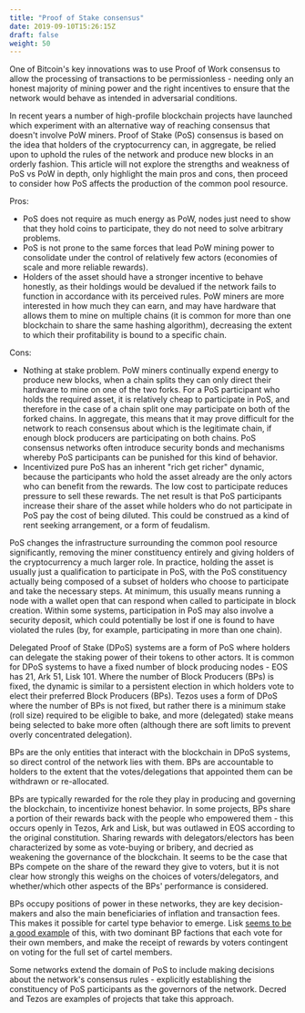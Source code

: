 ```yaml
---
title: "Proof of Stake consensus"
date: 2019-09-10T15:26:15Z
draft: false
weight: 50
---
```



One of Bitcoin's key innovations was to use Proof of Work consensus to allow the processing of transactions to be permissionless - needing only an honest majority of mining power and the right incentives to ensure that the network would behave as intended in adversarial conditions.

In recent years a number of high-profile blockchain projects have launched which experiment with an alternative way of reaching consensus that doesn't involve PoW miners. Proof of Stake (PoS) consensus is based on the idea that holders of the cryptocurrency can, in aggregate, be relied upon to uphold the rules of the network and produce new blocks in an orderly fashion. This article will not explore the strengths and weakness of PoS vs PoW in depth, only highlight the main pros and cons, then proceed to consider how PoS affects the production of the common pool resource. 

Pros:

* PoS does not require as much energy as PoW, nodes just need to show that they hold coins to participate, they do not need to solve arbitrary problems.
* PoS is not prone to the same forces that lead PoW mining power to consolidate under the control of relatively few actors (economies of scale and more reliable rewards).
* Holders of the asset should have a stronger incentive to behave honestly, as their holdings would be devalued if the network fails to function in accordance with its perceived rules. PoW miners are more interested in how much they can earn, and may have hardware that allows them to mine on multiple chains (it is common for more than one blockchain to share the same hashing algorithm), decreasing the extent to which their profitability is bound to a specific chain.

Cons:

* Nothing at stake problem. PoW miners continually expend energy to produce new blocks, when a chain splits they can only direct their hardware to mine on one of the two forks. For a PoS participant who holds the required asset, it is relatively cheap to participate in PoS, and therefore in the case of a chain split one may participate on both of the forked chains. In aggregate, this means that it may prove difficult for the network to reach consensus about which is the legitimate chain, if enough block producers are participating on both chains. PoS consensus networks often introduce security bonds and mechanisms whereby PoS participants can be punished for this kind of behavior.
* Incentivized pure PoS has an inherent "rich get richer" dynamic, because the participants who hold the asset already are the only actors who can benefit from the rewards. The low cost to participate reduces pressure to sell these rewards. The net result is that PoS participants increase their share of the asset while holders who do not participate in PoS pay the cost of being diluted. This could be construed as a kind of rent seeking arrangement, or a form of feudalism. 

PoS changes the infrastructure surrounding the common pool resource significantly, removing the miner constituency entirely and giving holders of the cryptocurrency a much larger role. In practice, holding the asset is usually just a qualification to participate in PoS, with the PoS constituency actually being composed of a subset of holders who choose to participate and take the necessary steps. At minimum, this usually means running a node with a wallet open that can respond when called to participate in block creation. Within some systems, participation in PoS may also involve a security deposit, which could potentially be lost if one is found to have violated the rules (by, for example, participating in more than one chain).

Delegated Proof of Stake (DPoS) systems are a form of PoS where holders can delegate the staking power of their tokens to other actors. It is common for DPoS systems to have a fixed number of block producing nodes - EOS has 21, Ark 51, Lisk 101. Where the number of Block Producers (BPs) is fixed, the dynamic is similar to a persistent election in which holders vote to elect their preferred Block Producers (BPs). Tezos uses a form of DPoS where the number of BPs is not fixed, but rather there is a minimum stake (roll size) required to be eligible to bake, and more (delegated) stake means being selected to bake more often (although there are soft limits to prevent overly concentrated delegation). 

BPs are the only entities that interact with the blockchain in DPoS systems, so direct control of the network lies with them. BPs are accountable to holders to the extent that the votes/delegations that appointed them can be withdrawn or re-allocated.

BPs are typically rewarded for the role they play in producing and governing the blockchain, to incentivize honest behavior. In some projects, BPs share a portion of their rewards back with the people who empowered them - this occurs openly in Tezos, Ark and Lisk, but was outlawed in EOS according to the original constitution. Sharing rewards with delegators/electors has been characterized by some as vote-buying or bribery, and decried as weakening the governance of the blockchain. It seems to be the case that BPs compete on the share of the reward they give to voters, but it is not clear how strongly this weighs on the choices of voters/delegators, and whether/which other aspects of the BPs' performance is considered.

BPs occupy positions of power in these networks, they are key decision-makers and also the main beneficiaries of inflation and transaction fees. This makes it possible for cartel type behavior to emerge. Lisk [seems to be a good example](https://medium.com/coinmonks/lisk-the-mafia-blockchain-47248915ae2f) of this, with two dominant BP factions that each vote for their own members, and make the receipt of rewards by voters contingent on voting for the full set of cartel members.

Some networks extend the domain of PoS to include making decisions about the network's consensus rules - explicitly establishing the constituency of PoS participants as the governors of the network. Decred and Tezos are examples of projects that take this approach. 